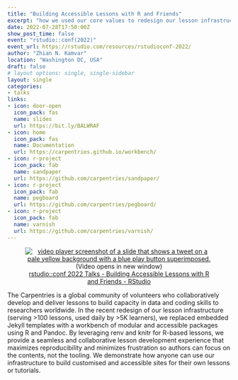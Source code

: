```yaml
---
title: "Building Accessible Lessons with R and Friends"
excerpt: "how we used our core values to redesign our lesson infrastructure"
date: 2022-07-28T17:50:00Z
show_post_time: false
event: "rstudio::conf(2022)"
event_url: https://rstudio.com/resources/rstudioconf-2022/
author: "Zhian N. Kamvar"
location: "Washington DC, USA"
draft: false
# layout options: single, single-sidebar
layout: single
categories:
- talks
links:
- icon: door-open
  icon_pack: fas
  name: slides
  url: https://bit.ly/BALWRAF
- icon: home
  icon_pack: fas
  name: Documentation
  url: https://carpentries.github.io/workbench/
- icon: r-project
  icon_pack: fab
  name: sandpaper
  url: https://github.com/carpentries/sandpaper/
- icon: r-project
  icon_pack: fab
  name: pegboard
  url: https://github.com/carpentries/pegboard/
- icon: r-project
  icon_pack: fab
  name: varnish
  url: https://github.com/carpentries/varnish/
---
```


<figure style='text-align: center;'>
<a
href="https://www.rstudio.com/conference/2022/talks/building-accessible-lessons-r-friends/?wvideo=ssot3tfv28"><img
src="https://embed-ssl.wistia.com/deliveries/54b54f1c2e48547f0d80c552d066d676d5c91ea4.jpg?image_play_button_size=2x&amp;image_crop_resized=960x540&amp;image_play_button=1&amp;image_play_button_color=001483e0"
alt="video player screenshot of a slide that shows a tweet on a pale yellow background with a blue play button superimposed."></a>
<figcaption>
(Video opens in new window)
<br>
<a
href="https://www.rstudio.com/conference/2022/talks/building-accessible-lessons-r-friends/?wvideo=ssot3tfv28">rstudio::conf
2022 Talks - Building Accessible Lessons with R and Friends - RStudio</a>
</figcaption>
</figure>

The Carpentries is a global community of volunteers who collaboratively develop
and deliver lessons to build capacity in data and coding skills to researchers
worldwide. In the recent redesign of our lesson infrastructure (serving >100
lessons, used daily by >5K learners), we replaced embedded Jekyll templates
with a workbench of modular and accessible packages using R and Pandoc. By
leveraging renv and knitr for R-based lessons, we provide a seamless and
collaborative lesson development experience that maximizes reproducibility and
minimizes frustration so authors can focus on the contents, not the tooling.
We demonstrate how anyone can use our infrastructure to build customised and
accessible sites for their own lessons or tutorials.
